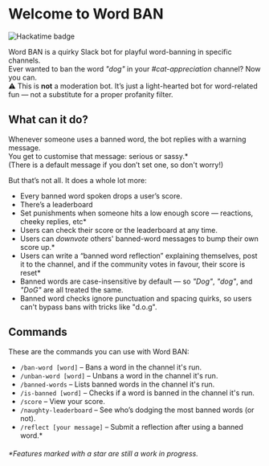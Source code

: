 # Welcome to Word BAN
![Hackatime badge](https://hackatime-badge.hackclub.com/U08D22QNUVD/word_ban)

Word BAN is a quirky Slack bot for playful word-banning in specific channels.  
Ever wanted to ban the word *"dog"* in your *#cat-appreciation* channel? Now you can.  
⚠️ This is **not** a moderation bot. It’s just a light-hearted bot for word-related fun — not a substitute for a proper profanity filter.

## What can it do?

Whenever someone uses a banned word, the bot replies with a warning message.  
You get to customise that message: serious or sassy.*  
(There is a default message if you don’t set one, so don't worry!)

But that’s not all. It does a whole lot more:

- Every banned word spoken drops a user’s score.  
- There’s a leaderboard  
- Set punishments when someone hits a low enough score — reactions, cheeky replies, etc*  
- Users can check their score or the leaderboard at any time.  
- Users can *downvote* others' banned-word messages to bump their own score up.*  
- Users can write a “banned word reflection” explaining themselves, post it to the channel, and if the community votes in favour, their score is reset*  
- Banned words are case-insensitive by default — so *"Dog"*, *"dog"*, and *"DoG"* are all treated the same.  
- Banned word checks ignore punctuation and spacing quirks, so users can't bypass bans with tricks like "d.o.g".


## Commands

These are the commands you can use with Word BAN:

- `/ban-word [word]` – Bans a word in the channel it's run.  
- `/unban-word [word]` – Unbans a word in the channel it's run.  
- `/banned-words` – Lists banned words in the channel it's run.  
- `/is-banned [word]` – Checks if a word is banned in the channel it's run.  
- `/score` – View your score.  
- `/naughty-leaderboard` – See who’s dodging the most banned words (or not).  
- `/reflect [your message]` – Submit a reflection after using a banned word.*

###### *Features marked with a star are still a work in progress.
